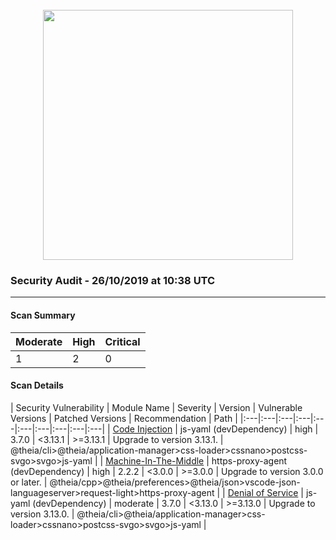 <div align='center'><br /><img src="https://raw.githubusercontent.com/vince-fugnitto/security-audit/master/assets/security-header.png" width="400px"/></div>

### Security Audit - 26/10/2019 at 10:38 UTC
-- -

#### Scan Summary

| Moderate | High | Critical |
|:---|:---|:---|
| 1 | 2 | 0 |


#### Scan Details

| Security Vulnerability | Module Name | Severity | Version | Vulnerable Versions | Patched Versions | Recommendation | Path |
|:---|:---|:---|:---|:---|:---|:---|:---|:---|:---|
| [Code Injection](https://npmjs.com/advisories/813) | js-yaml (devDependency) | high | 3.7.0 | <3.13.1 | >=3.13.1 | Upgrade to version 3.13.1. | @theia/cli>@theia/application-manager>css-loader>cssnano>postcss-svgo>svgo>js-yaml |
| [Machine-In-The-Middle](https://npmjs.com/advisories/1184) | https-proxy-agent (devDependency) | high | 2.2.2 | <3.0.0 | >=3.0.0 | Upgrade to version 3.0.0 or later. | @theia/cpp>@theia/preferences>@theia/json>vscode-json-languageserver>request-light>https-proxy-agent |
| [Denial of Service](https://npmjs.com/advisories/788) | js-yaml (devDependency) | moderate | 3.7.0 | <3.13.0 | >=3.13.0 | Upgrade to version 3.13.0. | @theia/cli>@theia/application-manager>css-loader>cssnano>postcss-svgo>svgo>js-yaml |

